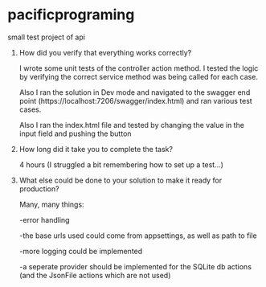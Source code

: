 # pacificprograming
small test project of api

1. How did you verify that everything works correctly?

   I wrote some unit tests of the controller action method. I tested the logic by verifying the correct service method was being called for each case.

   Also I ran the solution in Dev mode and navigated to the swagger end point (https://localhost:7206/swagger/index.html) and ran various test cases.

   Also I ran the index.html file and tested by changing the value in the input field and pushing the button
   
3. How long did it take you to complete the task?

   4 hours (I struggled a bit remembering how to set up a test...)
   
5. What else could be done to your solution to make it ready for production?

   Many, many things:

   -error handling

   -the base urls used could come from appsettings, as well as path to file

   -more logging could be implemented

   -a seperate provider should be implemented for the SQLite db actions (and the JsonFile actions which are not used)

